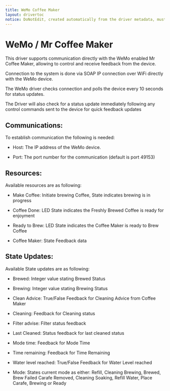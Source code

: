 ```yaml
---
title: WeMo Coffee Maker
layout: drivertoc
notice: DoNotEdit, created automatically from the driver metadata, must be updated on the driver itself
---
```

WeMo / Mr Coffee Maker 
========================= 

This driver supports communication directly with the WeMo enabled Mr Coffee Maker, allowing to control and receive feedback from the device. 

Connection to the system is done via SOAP IP connection over WiFi directly with the WeMo device. 

The WeMo driver checks connection and polls the device every 10 seconds for status updates. 

The Driver will also check for a status update immediately following any control commands sent to the device for quick feedback updates 


Communications:
---------------

To establish communication the following is needed: 

 - Host: The IP address of the WeMo device. 

 - Port: The port number for the communication (default is port 49153) 




Resources:
---------------

Available resources are as following: 

 - Make Coffee: Initiate brewing Coffee, State indicates brewing is in progress

 - Coffee Done: LED State indicates the Freshly Brewed Coffee is ready for enjoyment

 - Ready to Brew: LED State indicates the Coffee Maker is ready to Brew Coffee

 - Coffee Maker: State Feedback data


State Updates: 
---------------

Available State updates are as following:

 - Brewed: Integer value stating Brewed Status 


 - Brewing: Integer value stating Brewing Status


 - Clean Advice: True/False Feedback for Cleaning Advice from Coffee Maker


 - Cleaning: Feedback for Cleaning status 


 - Filter advise: Filter status feedback


 - Last Cleaned: Status feedback for last cleaned status


 - Mode time: Feedback for Mode Time


 - Time remaining: Feedback for Time Remaining


 - Water level reached: True/False Feedback for Water Level reached


 - Mode: States current mode as either: Refill, Cleaning Brewing, Brewed, Brew Failed Carafe Removed, Cleaning Soaking, Refill Water, Place Carafe, Brewing or Ready
